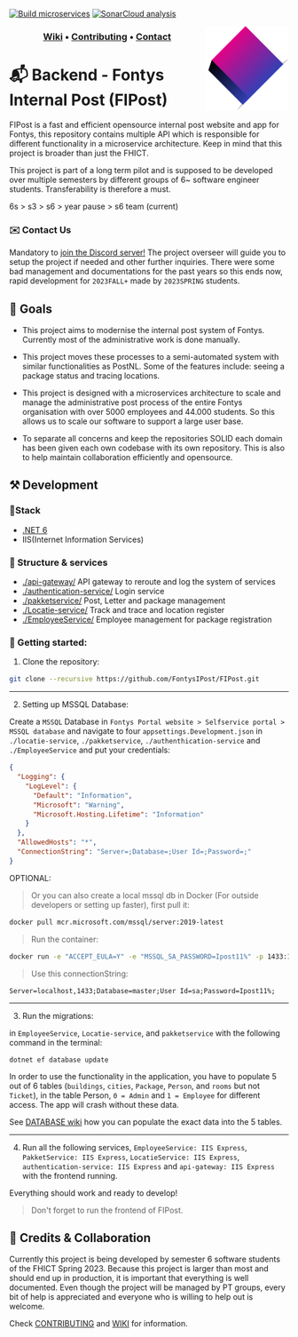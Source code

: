 [![Build microservices](https://github.com/FontysIPost/FIPost/actions/workflows/build-and-test-microservices.yml/badge.svg)](https://github.com/FontysIPost/FIPost/actions/workflows/build-and-test-microservices.yml)
[![SonarCloud analysis](https://github.com/FontysIPost/FIPost/actions/workflows/sonarcloud-scanner.yml/badge.svg)](https://github.com/FontysIPost/FIPost/actions/workflows/sonarcloud-scanner.yml)

<img align="right" width="30%" src="./resources/logo.png"></img>

<h3 align="middle">
<a href="https://github.com/FontysIPost/FIPost/wiki">Wiki</a>
<a>•</a>
<a href="https://github.com/FontysIPost/FIPost/blob/dev/.github/CONTRIBUTING.md">Contributing</a>
<a>•</a>
<a href="https://discord.gg/3xFK8ZAA3d">Contact</a>
</h3>

# 📬 Backend - Fontys Internal Post (FIPost)

FIPost is a fast and efficient opensource internal post website and app for Fontys,
this repository contains multiple API which is responsible for different functionality in a microservice architecture.
Keep in mind that this project is broader than just the FHICT.

This project is part of a long term pilot and is supposed to be developed over multiple semesters
by different groups of 6~ software engineer students. Transferability is therefore a must.

6s > s3 > s6 > year pause > s6 team (current)

### ✉️ Contact Us
Mandatory to [join the Discord server!](https://discord.gg/3xFK8ZAA3d) The project overseer will guide you to setup the project if needed and other further inquiries.
There were some bad management and documentations for the past years so this ends now, rapid development for `2023FALL+` made by `2023SPRING` students.

## 🎯 Goals

* This project aims to modernise the internal post system of Fontys. Currently most of the administrative work is done manually.

* This project moves these processes to a semi-automated system with similar functionalities as PostNL.
  Some of the features include: seeing a package status and tracing locations.

* This project is designed with a microservices architecture to scale and manage the administrative post process of the entire Fontys organisation
  with over 5000 employees and 44.000 students. So this allows us to scale our software to support a large user base.

* To separate all concerns and keep the repositories SOLID each domain has been given each own codebase with its own repository.
  This is also to help maintain collaboration efficiently and opensource.

## ⚒️ Development
### 📐Stack
- [.NET 6](https://dotnet.microsoft.com/en-us/download/dotnet/thank-you/runtime-aspnetcore-6.0.0-windows-x64-installer)
-  IIS(Internet Information Services)

### 📁 Structure & services
- [./api-gateway/](https://github.com/FontysIPost/FIPost/tree/master/api-gateway) API gateway to reroute and log the system of services
- [./authentication-service/](https://github.com/FontysIPost/FIPost/tree/master/authentication-service) Login service
- [./pakketservice/](https://github.com/FIPost/tree/master/pakketservice) Post, Letter and package management
- [./Locatie-service/](https://github.com/FontysIPost/FIPost/tree/master/locatieservice) Track and trace and location register
- [./EmployeeService/](https://github.com/FontysIPost/FIPost/tree/master/personeel-service) Employee management for package registration

### 🏁 Getting started:
1. Clone the repository:
```sh
git clone --recursive https://github.com/FontysIPost/FIPost.git
```
___
2. Setting up MSSQL Database:

Create a `MSSQL` Database in `Fontys Portal website > Selfservice portal > MSSQL database` and navigate to four `appsettings.Development.json` in `./locatie-service`, `./pakketservice`, `./authenthication-service` and `./EmployeeService` and put your credentials:
```json
{
  "Logging": {
    "LogLevel": {
      "Default": "Information",
      "Microsoft": "Warning",
      "Microsoft.Hosting.Lifetime": "Information"
    }
  },
  "AllowedHosts": "*",
  "ConnectionString": "Server=;Database=;User Id=;Password=;"
}
```
OPTIONAL:
> Or you can also create a local mssql db in Docker (For outside developers or setting up faster), first pull it:
```sh
docker pull mcr.microsoft.com/mssql/server:2019-latest
```
> Run the container:
```sh
docker run -e "ACCEPT_EULA=Y" -e "MSSQL_SA_PASSWORD=Ipost11%" -p 1433:1433 -d --name MSSQLIPost mcr.microsoft.com/mssql/server:2019-latest
```
> Use this connectionString:
```
Server=localhost,1433;Database=master;User Id=sa;Password=Ipost11%;
```
___
3. Run the migrations:

in `EmployeeService`, `Locatie-service`, and `pakketservice` with the following command in the terminal:
```
dotnet ef database update
```
In order to use the functionality in the application, you have to populate 5 out of 6 tables (`buildings`, `cities`, `Package`, `Person`, and `rooms` but not `Ticket`), in the table Person, `0 = Admin` and `1 = Employee` for different access. The app will crash without these data.

See [DATABASE wiki](https://github.com/FontysIPost/FIPost/wiki/Database) how you can populate the exact data into the 5 tables.
___
4. Run all the following services, `EmployeeService: IIS Express`, `PakketService: IIS Express`, `LocatieService: IIS Express`, `authentication-service: IIS Express` and `api-gateway: IIS Express` with the frontend running.

Everything should work and ready to develop!
> Don't forget to run the frontend of FIPost.
## 🤝 Credits & Collaboration

Currently this project is being developed by semester 6 software students of the FHICT Spring 2023.
Because this project is larger than most and should end up in production,
it is important that everything is well documented. Even though the project will be managed by PT groups,
every bit of help is appreciated and everyone who is willing to help out is welcome.

Check [CONTRIBUTING](https://github.com/FontysIPost/FIPost/blob/dev/.github/CONTRIBUTING.md) and [WIKI](https://github.com/FontysIPost/FIPost) for information.

